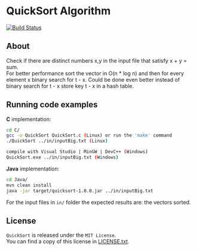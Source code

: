 QuickSort Algorithm
===================
[![Build Status](https://secure.travis-ci.org/bogcon/AlgorithmsAndApplications.png?branch=master)](http://travis-ci.org/bogcon/AlgorithmsAndApplications)

About
---------------------
Check if there are distinct numbers x,y in the input file that satisfy x + y = sum.  
For better performance sort the vector in O(n * log n) and then for every element x
binary search for t - x.
Could be done even better instead of binary search for t - x store key t - x in a hash table.

Running code examples
---------------------
**C** implementation:
```sh
cd C/
gcc -o QuickSort QuickSort.c (Linux) or run the 'make' command
./QuickSort ../in/inputBig.txt (Linux)

compile with Visual Studio | MinGW | DevC++ (Windows)
QuickSort.exe ../in/inputBig.txt (Windows)
```

**Java** implementation:
```sh
cd Java/
mvn clean install
java -jar target/quicksort-1.0.0.jar ../in/inputBig.txt
```
For the input files in `in/` folder the expected results are: the vectors sorted.

License
---------------------
`QuickSort` is released under the `MIT License`.   
You can find a copy of this license in [LICENSE.txt](LICENSE.txt).  

